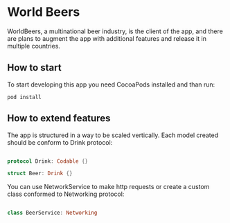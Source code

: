 # World Beers

WorldBeers, a multinational beer industry, is the client of the app, and there are plans to augment the app with additional features and release it in multiple countries.



## How to start
To start developing this app you need CocoaPods installed and than run:

```
pod install
```

## How to extend features

The app is structured in a way to be scaled vertically. 
Each model created should be conform to Drink protocol:

```swift

protocol Drink: Codable {}

struct Beer: Drink {}

```

You can use NetworkService to make http requests or create a custom class conformed to Networking protocol:

```swift

class BeerService: Networking

```
